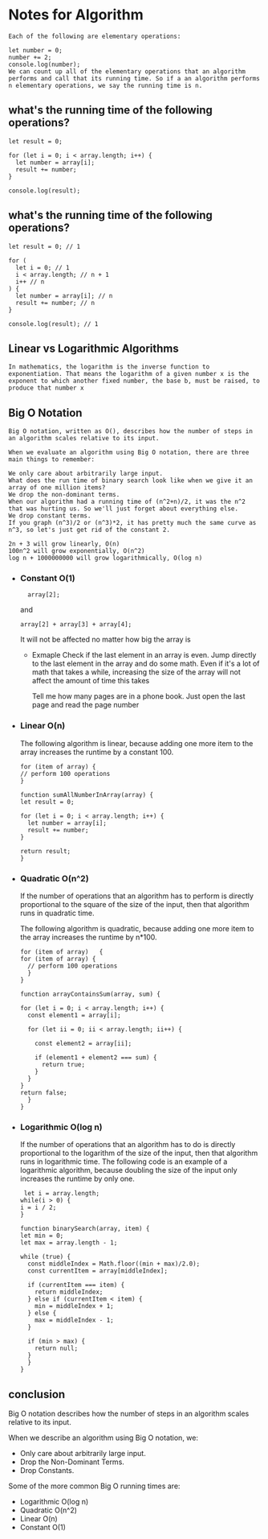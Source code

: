 # Notes for Algorithm
```
Each of the following are elementary operations:

let number = 0;
number += 2;
console.log(number);
We can count up all of the elementary operations that an algorithm performs and call that its running time. So if a an algorithm performs n elementary operations, we say the running time is n.
```
## what's the running time of the following operations?
```
let result = 0;

for (let i = 0; i < array.length; i++) {
  let number = array[i];
  result += number;
}

console.log(result);
```
## what's the running time of the following operations?
```
let result = 0; // 1

for (
  let i = 0; // 1
  i < array.length; // n + 1
  i++ // n
) {
  let number = array[i]; // n
  result += number; // n
}

console.log(result); // 1

```
## Linear vs Logarithmic Algorithms

```
In mathematics, the logarithm is the inverse function to exponentiation. That means the logarithm of a given number x is the exponent to which another fixed number, the base b, must be raised, to produce that number x
```

## Big O Notation
```
Big O notation, written as O(), describes how the number of steps in an algorithm scales relative to its input.
```

```
When we evaluate an algorithm using Big O notation, there are three main things to remember:

We only care about arbitrarily large input.
What does the run time of binary search look like when we give it an array of one million items?
We drop the non-dominant terms.
When our algorithm had a running time of (n^2+n)/2, it was the n^2 that was hurting us. So we'll just forget about everything else.
We drop constant terms.
If you graph (n^3)/2 or (n^3)*2, it has pretty much the same curve as n^3, so let's just get rid of the constant 2.
```


```
2n + 3 will grow linearly, O(n)
100n^2 will grow exponentially, O(n^2)
log n + 1000000000 will grow logarithmically, O(log n)
```

- ### Constant O(1)
  ```
    array[2];
  ```

  and
  ```
  array[2] + array[3] + array[4];
  ```
  It will not be affected no matter how big the array is
  - Exmaple
    Check if the last element in an array is even. Jump directly to the last element in the array and do some math. Even if it's a lot of math that takes a while, increasing the size of the array will not affect the amount of time this takes
    
    Tell me how many pages are in a phone book. Just open the last page and read the page number


- ### Linear O(n) 
  The following algorithm is linear, because adding one more item to the array increases the runtime by a constant 100.


  ```
  for (item of array) {
  // perform 100 operations
  }
  ```

  
  ```
  function sumAllNumberInArray(array) {
  let result = 0;

  for (let i = 0; i < array.length; i++) {
    let number = array[i];
    result += number;
  }

  return result;
  }
  ```
- ### Quadratic O(n^2) 
  If the number of operations that an algorithm has to perform is directly proportional to the square of the size of the input, then that algorithm runs in quadratic time.

  The following algorithm is quadratic, because adding one more item to the array increases the runtime by n*100.

  ```
  for (item of array)   {
  for (item of array) {
    // perform 100 operations
    }
  }
  ```

  
  ```
  function arrayContainsSum(array, sum) {

  for (let i = 0; i < array.length; i++) {
    const element1 = array[i];

    for (let ii = 0; ii < array.length; ii++) {

      const element2 = array[ii];

      if (element1 + element2 === sum) {
        return true;
      }
    }
  }
  return false;
    }
  }
  ```
- ### Logarithmic O(log n)
  If the number of operations that an algorithm has to do is directly proportional to the logarithm of the size of the input, then that algorithm runs in logarithmic time.
  The following code is an example of a logarithmic algorithm, because doubling the size of the input only increases the runtime by only one.
  ```
   let i = array.length;
  while(i > 0) {
  i = i / 2;
  }
  ```

  
  ```
  function binarySearch(array, item) {
  let min = 0;
  let max = array.length - 1;

  while (true) {
    const middleIndex = Math.floor((min + max)/2.0);
    const currentItem = array[middleIndex];

    if (currentItem === item) {
      return middleIndex;
    } else if (currentItem < item) {
      min = middleIndex + 1;
    } else {
      max = middleIndex - 1;
    }

    if (min > max) {
      return null;
    }
    }
  }
  ```
## conclusion


Big O notation describes how the number of steps in an algorithm scales relative to its input.

When we describe an algorithm using Big O notation, we:

- Only care about arbitrarily large input.
- Drop the Non-Dominant Terms.
- Drop Constants.

Some of the more common Big O running times are:

- Logarithmic O(log n)
- Quadratic O(n^2)
- Linear O(n)
- Constant O(1)